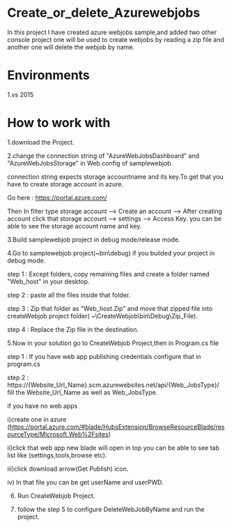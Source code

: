 # Create_or_delete_Azurewebjobs
In this project I have created azure webjobs sample,and added two other console project one will be used to create webjobs by reading a zip file and another one will delete the webjob by name.

# Environments
1.vs 2015 

# How to work with

1.download the Project.

2.change the connection string of "AzureWebJobsDashboard" and "AzureWebJobsStorage" in Web.config of samplewebjob.
 
   connection string expects storage accountname and its key.To get that you have to create storage account in azure.
  
   Go here : https://portal.azure.com/
  
   Then In filter type storage account -->  Create an account --> After creating account click that storage account  --> settings  --> Access Key. you can be able to see the storage account name and key.
  
3.Build  samplewebjob project in debug mode/release mode.

4.Go to samplewebjob project(~bin\debug) if you builded your project in debug mode.
   
   step 1 : Except folders, copy remaining files and create a folder named  "Web_host" in your desktop.

   step 2 : paste all the files inside that folder.

   step 3 : Zip that folder as "Web_host.Zip" and move that zipped file into createWebjob project folder( ~\CreateWebjob\bin\Debug\Zip_File).
   
   step 4 : Replace the Zip file in the destination.
   

5.Now in your solution go to CreateWebjob Project,then in Program.cs file

  step 1 : If you have web app publishing credentials configure that in program.cs
  
  step 2 : https://{Website_Url_Name}.scm.azurewebsites.net/api/{Web_JobsType}/  fill the Website_Url_Name as well as Web_JobsType.
 
 if you have no web apps 

 i)create one in azure (https://portal.azure.com/#blade/HubsExtension/BrowseResourceBlade/resourceType/Microsoft.Web%2Fsites)

 ii)click that web app new blade will open in top you can be able to see tab list like (settings,tools,browse etc).
 
 iii)click download arrow(Get Publish) icon.
 
 iv) In that file you can be get userName and userPWD.
 
6. Run CreateWebjob Project.

7. follow the step 5 to configure DeleteWebJobByName and run the project.

   
